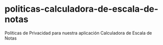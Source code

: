 # politicas-calculadora-de-escala-de-notas
Políticas de Privacidad para nuestra aplicación Calculadora de Escala de Notas
